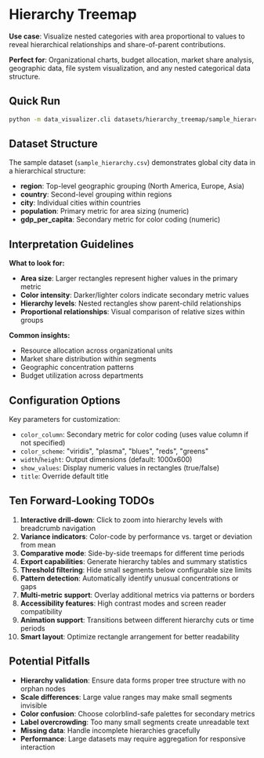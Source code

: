 # Hierarchy Treemap

**Use case**: Visualize nested categories with area proportional to values to reveal hierarchical relationships and share-of-parent contributions.

**Perfect for**: Organizational charts, budget allocation, market share analysis, geographic data, file system visualization, and any nested categorical data structure.

## Quick Run

```bash
python -m data_visualizer.cli datasets/hierarchy_treemap/sample_hierarchy.csv hierarchy_treemap --output-dir outputs/hierarchy_treemap
```

## Dataset Structure

The sample dataset (`sample_hierarchy.csv`) demonstrates global city data in a hierarchical structure:

- **region**: Top-level geographic grouping (North America, Europe, Asia)
- **country**: Second-level grouping within regions
- **city**: Individual cities within countries
- **population**: Primary metric for area sizing (numeric)
- **gdp_per_capita**: Secondary metric for color coding (numeric)

## Interpretation Guidelines

**What to look for:**
- **Area size**: Larger rectangles represent higher values in the primary metric
- **Color intensity**: Darker/lighter colors indicate secondary metric values
- **Hierarchy levels**: Nested rectangles show parent-child relationships
- **Proportional relationships**: Visual comparison of relative sizes within groups

**Common insights:**
- Resource allocation across organizational units
- Market share distribution within segments
- Geographic concentration patterns
- Budget utilization across departments

## Configuration Options

Key parameters for customization:

- `color_column`: Secondary metric for color coding (uses value column if not specified)
- `color_scheme`: "viridis", "plasma", "blues", "reds", "greens"
- `width`/`height`: Output dimensions (default: 1000x600)
- `show_values`: Display numeric values in rectangles (true/false)
- `title`: Override default title

## Ten Forward-Looking TODOs

1. **Interactive drill-down**: Click to zoom into hierarchy levels with breadcrumb navigation
2. **Variance indicators**: Color-code by performance vs. target or deviation from mean
3. **Comparative mode**: Side-by-side treemaps for different time periods
4. **Export capabilities**: Generate hierarchy tables and summary statistics
5. **Threshold filtering**: Hide small segments below configurable size limits
6. **Pattern detection**: Automatically identify unusual concentrations or gaps
7. **Multi-metric support**: Overlay additional metrics via patterns or borders
8. **Accessibility features**: High contrast modes and screen reader compatibility
9. **Animation support**: Transitions between different hierarchy cuts or time periods
10. **Smart layout**: Optimize rectangle arrangement for better readability

## Potential Pitfalls

- **Hierarchy validation**: Ensure data forms proper tree structure with no orphan nodes
- **Scale differences**: Large value ranges may make small segments invisible
- **Color confusion**: Choose colorblind-safe palettes for secondary metrics
- **Label overcrowding**: Too many small segments create unreadable text
- **Missing data**: Handle incomplete hierarchies gracefully
- **Performance**: Large datasets may require aggregation for responsive interaction